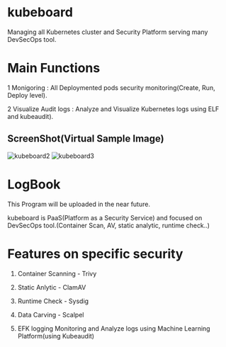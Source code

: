 # kubeboard
Managing all Kubernetes cluster and Security Platform serving many DevSecOps tool.

# Main Functions

1 Monigoring : All Deploymented pods security monitoring(Create, Run, Deploy level).

2 Visualize Audit logs : Analyze and Visualize Kubernetes logs using ELF and kubeaudit).

ScreenShot(Virtual Sample Image)
----------

![kubeboard2](https://user-images.githubusercontent.com/31233090/68345547-ef1ffe80-0134-11ea-844e-1d71595ea2ea.PNG)
![kubeboard3](https://user-images.githubusercontent.com/31233090/68345760-7b322600-0135-11ea-83ff-9c48c2de541f.PNG)


# LogBook

This Program will be uploaded in the near future.

kubeboard is PaaS(Platform as a Security Service) and focused on DevSecOps tool.(Container Scan, AV, static analytic, runtime check..)

# Features on specific security

1. Container Scanning - Trivy
2. Static Anlytic - ClamAV
3. Runtime Check - Sysdig
4. Data Carving - Scalpel

5. EFK logging Monitoring and Analyze logs using Machine Learning Platform(using Kubeaudit)
